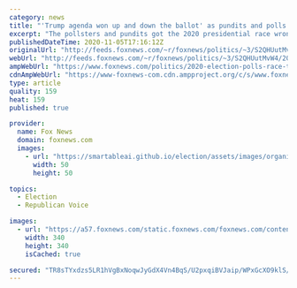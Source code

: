 ```yaml
---
category: news
title: "'Trump agenda won up and down the ballot' as pundits and polls missed the mark again: Kellyanne Conway"
excerpt: "The pollsters and pundits got the 2020 presidential race wrong yet again, Kellyanne Conway, former Trump 2016 campaign manager, told \"Fox & Friends.\""
publishedDateTime: 2020-11-05T17:16:12Z
originalUrl: "http://feeds.foxnews.com/~r/foxnews/politics/~3/S2QHUutMvW4/2020-election-polls-race-trump-results-kellyanne-conway"
webUrl: "http://feeds.foxnews.com/~r/foxnews/politics/~3/S2QHUutMvW4/2020-election-polls-race-trump-results-kellyanne-conway"
ampWebUrl: "https://www.foxnews.com/politics/2020-election-polls-race-trump-results-kellyanne-conway.amp"
cdnAmpWebUrl: "https://www-foxnews-com.cdn.ampproject.org/c/s/www.foxnews.com/politics/2020-election-polls-race-trump-results-kellyanne-conway.amp"
type: article
quality: 159
heat: 159
published: true

provider:
  name: Fox News
  domain: foxnews.com
  images:
    - url: "https://smartableai.github.io/election/assets/images/organizations/foxnews.com-50x50.jpg"
      width: 50
      height: 50

topics:
  - Election
  - Republican Voice

images:
  - url: "https://a57.foxnews.com/static.foxnews.com/foxnews.com/content/uploads/2018/09/340/340/calebparkeheadshot0622182.jpg?ve=1&tl=1"
    width: 340
    height: 340
    isCached: true

secured: "TR8sTYxdzs5LR1hVgBxNoqwJyGdX4Vn4BqS/U2pxqiBVJaip/WPxGcXO9klS/BMr8xLEEzA+SW/1zQU23LXpJ8SG/xaT+dq/7QrkqnfV9HWYFfZkOv9IMR3nSpTQTDzRjwv1raLrr4Nn3LcAAlDlgEmqfYpuLHAVIB+j1LAVm2LUJk3htFtBFjynbdyQetRINpL3CRm6KqzTlVZr7l2uBXwlM62voKoAOYmIRHE/O9PT1Ni60fr0fbihKTsukNTPOs6MBIiG8DTUiAmvKJfxPtPzfLQFlQYgG3RrsETI2aqMWWdSiFRSYMSXZMA5MEp0DOY8N/ntE8oGHWN3sHNFP1icS3n0IrPxlEOmF3Fe6l8=;2Ud8C7j0yKcwCVBfGIOOXQ=="
---
```


